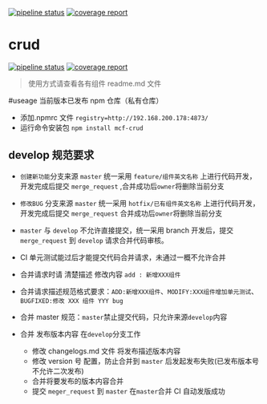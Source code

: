 [![pipeline status](http://git.mchz.com.cn/mcf/crud/badges/master/pipeline.svg)](http://git.mchz.com.cn/mcf/crud/commits/master)
[![coverage report](http://git.mchz.com.cn/mcf/crud/badges/master/coverage.svg)](http://git.mchz.com.cn/mcf/crud/commits/master)

# crud

[![pipeline status](http://git.mchz.com.cn/mcf/crud/badges/master/pipeline.svg)](http://git.mchz.com.cn/mcf/crud/commits/master)
[![coverage report](http://git.mchz.com.cn/mcf/crud/badges/master/coverage.svg)](http://git.mchz.com.cn/mcf/crud/commits/master)

> 使用方式请查看各有组件 readme.md 文件

#useage
当前版本已发布 npm 仓库（私有仓库）

- 添加.npmrc 文件
  `registry=http://192.168.200.178:4873/`
- 运行命令安装包
  `npm install mcf-crud`

## develop 规范要求

- `创建新功能`分支来源 `master` 统一采用 `feature/组件英文名称` 上进行代码开发，开发完成后提交 `merge_request` ,合并成功后`owner`将删除当前分支
- `修改BUG` 分支来源 `master` 统一采用 `hotfix/已有组件英文名称` 上进行代码开发，开发完成后提交 `merge_request` 合并成功后`owner`将删除当前分支
- `master` 与 `develop` 不允许直接提交，统一采用 branch 开发后，提交`merge_request` 到 `develop` 请求合并代码审核。
- CI 单元测试能过后才能提交代码合并请求，未通过一概不允许合并
- 合并请求时请 清楚描述 修改内容 `add : 新增XXX组件`
- 合并请求描述规范格式要求：`ADD:新增XXX组件`、`MODIFY:XXX组件增加单元测试`、`BUGFIXED:修改 XXX 组件 YYY bug`

- 合并 master 规范：`master`禁止提交代码，只允许来源`develop`内容

- 合并 发布版本内容 在`develop`分支工作
  - 修改 changelogs.md 文件 将发布描述版本内容
  - 修改 version 号 配置，防止合并到 `master` 后发起发布失败(已发布版本号不允许二次发布)
  - 合并将要发布的版本内容合并
  - 提交 `meger_request` 到 `master` 在`master`合并 CI 自动发版成功
